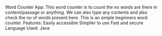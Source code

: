 Word Counter App:
    This word counter is to count the no words are there in content/passage or anything.
    We can also type any contents and also check the no of words present here.
    This is an simple beginners word counter.
Features:
    Easily accessible
    Simplier to use
    Fast and secure
Language Used: Java
